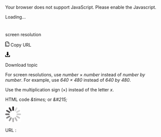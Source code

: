 Your browser does not support JavaScript. Please enable the Javascript.

Loading...

# 

screen resolution

![Copy URL](screen-resolution_files/Copy.png)
Copy URL

![Download](screen-resolution_files/Download.png)

Download topic

For screen resolutions, use *number* × *number* instead of *number by number*. For example, use *640 × 480* instead of *640 by 480*. 

Use the multiplication sign (×) instead of the letter *x*. 

HTML code *\&times;* or *&\#215;*

![In progress](screen-resolution_files/activity-large.gif)

URL :
